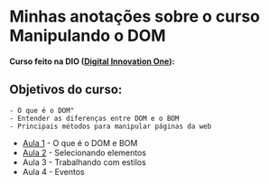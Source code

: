 # Minhas anotações sobre o curso Manipulando o DOM
#### Curso feito na DIO ([Digital Innovation One](https://digitalinnovation.one/)):

## Objetivos do curso:

```
- O que é o DOM"
- Entender as diferenças entre DOM e o BOM
- Principais métodos para manipular páginas da web
```

- [Aula 1](https://github.com/CarvalhoNathan/DOM/blob/main/O%20que%20%C3%A9%20DOM%20e%20BOM.md) - O que é o DOM e BOM
- [Aula 2](https://github.com/CarvalhoNathan/DOM/blob/main/Selecionando%20elementos.md) - Selecionando elementos
- Aula 3 - Trabalhando com estilos
- Aula 4 - Eventos

